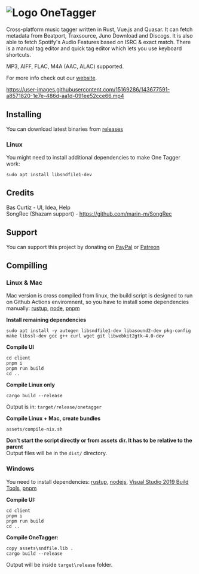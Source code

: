 # ![Logo](https://raw.githubusercontent.com/Marekkon5/onetagger/master/assets/32x32.png) OneTagger

Cross-platform music tagger written in Rust, Vue.js and Quasar.
It can fetch metadata from Beatport, Traxsource, Juno Download and Discogs.
It is also able to fetch Spotify's Audio Features based on ISRC & exact match. 
There is a manual tag editor and quick tag editor which lets you use keyboard shortcuts.

MP3, AIFF, FLAC, M4A (AAC, ALAC) supported.

For more info check out our [website](https://onetagger.github.io/).

https://user-images.githubusercontent.com/15169286/143677591-a8571820-1e7e-486d-aa1d-091ee52cce66.mp4


## Installing

You can download latest binaries from [releases](https://github.com/Marekkon5/onetagger/releases)

### Linux

You might need to install additional dependencies to make One Tagger work:
```
sudo apt install libsndfile1-dev
```

## Credits
Bas Curtiz - UI, Idea, Help  
SongRec (Shazam support) - https://github.com/marin-m/SongRec

## Support
You can support this project by donating on [PayPal](https://paypal.me/marekkon5) or [Patreon](https://www.patreon.com/onetagger)

## Compilling

### Linux & Mac
Mac version is cross compiled from linux, the build script is designed to run on Github Actions enviromnent, so you have to install some dependencies manually: [rustup](https://rustup.rs), [node](https://nodejs.org/en/download/package-manager/), [pnpm](https://pnpm.io/installation)

**Install remaining dependencies**
```
sudo apt install -y autogen libsndfile1-dev libasound2-dev pkg-config make libssl-dev gcc g++ curl wget git libwebkit2gtk-4.0-dev
```

**Compile UI**
```
cd client
pnpm i
pnpm run build
cd ..
```

**Compile Linux only**
```
cargo build --release
```
Output is in: `target/release/onetagger`

**Compile Linux + Mac, create bundles**
```
assets/compile-nix.sh
```
**Don't start the script directly or from assets dir. It has to be relative to the parent**  
Output files will be in the `dist/` directory.

### Windows
You need to install dependencies: [rustup](https://rustup.rs), [nodejs](https://nodejs.org/en/download/), [Visual Studio 2019 Build Tools](https://aka.ms/vs/16/release/vs_buildtools.exe), [pnpm](https://pnpm.io/installation)

**Compile UI:**
```
cd client
pnpm i
pnpm run build
cd ..
```

**Compile OneTagger:**
```
copy assets\sndfile.lib .
cargo build --release
```

Output will be inside `target\release` folder.
